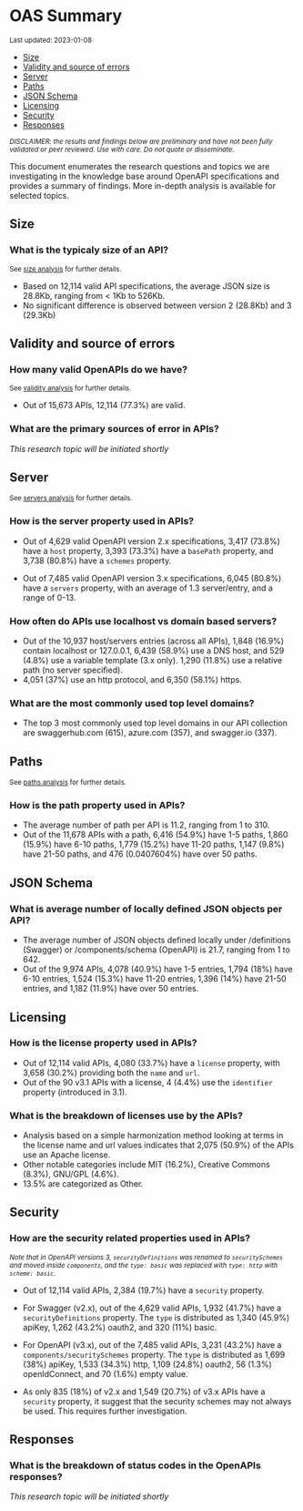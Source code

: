 OAS Summary
================
<sup>Last updated: 2023-01-08</sup>

- <a href="#size" id="toc-size">Size</a>
- <a href="#validity-and-source-of-errors"
  id="toc-validity-and-source-of-errors">Validity and source of errors</a>
- <a href="#server" id="toc-server">Server</a>
- <a href="#paths" id="toc-paths">Paths</a>
- <a href="#json-schema" id="toc-json-schema">JSON Schema</a>
- <a href="#licensing" id="toc-licensing">Licensing</a>
- <a href="#security" id="toc-security">Security</a>
- <a href="#responses" id="toc-responses">Responses</a>

<sup>*DISCLAIMER: the results and findings below are preliminary and
have not been fully validated or peer reviewed. Use with care. Do not
quote or disseminate.*</sup>

This document enumerates the research questions and topics we are
investigating in the knowledge base around OpenAPI specifications and
provides a summary of findings. More in-depth analysis is available for
selected topics.

## Size

### What is the typicaly size of an API?

<sup>See [size analysis](oas_size.md) for further details.<sup>

- Based on 12,114 valid API specifications, the average JSON size is
  28.8Kb, ranging from \< 1Kb to 526Kb.
- No significant difference is observed between version 2 (28.8Kb) and 3
  (29.3Kb)

## Validity and source of errors

### How many valid OpenAPIs do we have?

<sup>See [validity analysis](oas_validity.md) for further details.<sup>

- Out of 15,673 APIs, 12,114 (77.3%) are valid.

### What are the primary sources of error in APIs?

*This research topic will be initiated shortly*

## Server

<sup>See [servers analysis](oas_servers.md) for further details.</sup>

### How is the server property used in APIs?

- Out of 4,629 valid OpenAPI version 2.x specifications, 3,417 (73.8%)
  have a `host` property, 3,393 (73.3%) have a `basePath` property, and
  3,738 (80.8%) have a `schemes` property.

- Out of 7,485 valid OpenAPI version 3.x specifications, 6,045 (80.8%)
  have a `servers` property, with an average of 1.3 server/entry, and a
  range of 0-13.

### How often do APIs use localhost vs domain based servers?

- Out of the 10,937 host/servers entries (across all APIs), 1,848
  (16.9%) contain localhost or 127.0.0.1, 6,439 (58.9%) use a DNS host,
  and 529 (4.8%) use a variable template (3.x only). 1,290 (11.8%) use a
  relative path (no server specified).
- 4,051 (37%) use an http protocol, and 6,350 (58.1%) https.

### What are the most commonly used top level domains?

- The top 3 most commonly used top level domains in our API collection
  are swaggerhub.com (615), azure.com (357), and swagger.io (337).

## Paths

<sup>See [paths analysis](oas_paths.md) for further details.</sup>

### How is the path property used in APIs?

- The average number of path per API is 11.2, ranging from 1 to 310.
- Out of the 11,678 APIs with a path, 6,416 (54.9%) have 1-5 paths,
  1,860 (15.9%) have 6-10 paths, 1,779 (15.2%) have 11-20 paths, 1,147
  (9.8%) have 21-50 paths, and 476 (0.0407604%) have over 50 paths.

## JSON Schema

### What is average number of locally defined JSON objects per API?

- The average number of JSON objects defined locally under /definitions
  (Swagger) or /components/schema (OpenAPI) is 21.7, ranging from 1 to
  642.
- Out of the 9,974 APIs, 4,078 (40.9%) have 1-5 entries, 1,794 (18%)
  have 6-10 entries, 1,524 (15.3%) have 11-20 entries, 1,396 (14%) have
  21-50 entries, and 1,182 (11.9%) have over 50 entries.

## Licensing

### How is the license property used in APIs?

- Out of 12,114 valid APIs, 4,080 (33.7%) have a `license` property,
  with 3,658 (30.2%) providing both the `name` and `url`.
- Out of the 90 v3.1 APIs with a license, 4 (4.4%) use the `identifier`
  property (introduced in 3.1).

### What is the breakdown of licenses use by the APIs?

- Analysis based on a simple harmonization method looking at terms in
  the license name and url values indicates that 2,075 (50.9%) of the
  APIs use an Apache license.
- Other notable categories include MIT (16.2%), Creative Commons (8.3%),
  GNU/GPL (4.6%).
- 13.5% are categorized as Other.

## Security

### How are the security related properties used in APIs?

<sup>*Note that in OpenAPI versions 3, `securityDefinitions` was renamed
to `securitySchemes` and moved inside `components`, and the
`type: basic` was replaced with `type: http` with
`scheme: basic`.*</sup>

- Out of 12,114 valid APIs, 2,384 (19.7%) have a `security` property.

- For Swagger (v2.x), out of the 4,629 valid APIs, 1,932 (41.7%) have a
  `securityDefinitions` property. The `type` is distributed as 1,340
  (45.9%) apiKey, 1,262 (43.2%) oauth2, and 320 (11%) basic.

- For OpenAPI (v3.x), out of the 7,485 valid APIs, 3,231 (43.2%) have a
  `components/securitySchemes` property. The `type` is distributed as
  1,699 (38%) apiKey, 1,533 (34.3%) http, 1,109 (24.8%) oauth2, 56
  (1.3%) openIdConnect, and 70 (1.6%) empty value.

- As only 835 (18%) of v2.x and 1,549 (20.7%) of v3.x APIs have a
  `security` property, it suggest that the security schemes may not
  always be used. This requires further investigation.

## Responses

### What is the breakdown of status codes in the OpenAPIs responses?

*This research topic will be initiated shortly*
